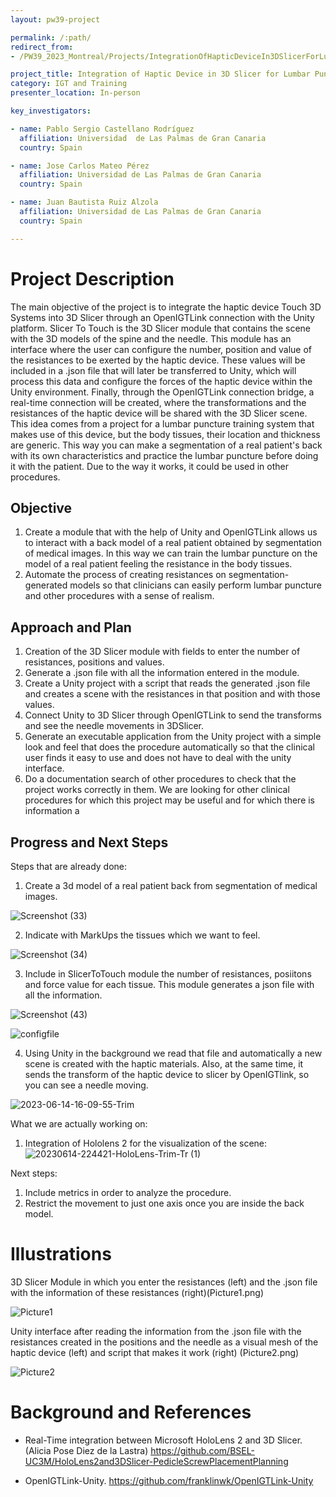 ```yaml
---
layout: pw39-project

permalink: /:path/
redirect_from:
- /PW39_2023_Montreal/Projects/IntegrationOfHapticDeviceIn3DSlicerForLumbarPuncture/README.html

project_title: Integration of Haptic Device in 3D Slicer for Lumbar Puncture
category: IGT and Training
presenter_location: In-person

key_investigators:

- name: Pablo Sergio Castellano Rodríguez
  affiliation: Universidad  de Las Palmas de Gran Canaria
  country: Spain

- name: Jose Carlos Mateo Pérez
  affiliation: Universidad de Las Palmas de Gran Canaria
  country: Spain

- name: Juan Bautista Ruiz Alzola
  affiliation: Universidad de Las Palmas de Gran Canaria
  country: Spain

---
```


# Project Description

<!-- Add a short paragraph describing the project. -->

The main objective of the project is to integrate the haptic device Touch 3D Systems into 3D Slicer through an OpenIGTLink connection with the Unity platform. Slicer To Touch is the 3D Slicer module that contains the scene with the 3D models of the spine and the needle. This module has an interface where the user can configure the number, position and value of the resistances to be exerted by the haptic device. These values will be included in a .json file that will later be transferred to Unity, which will process this data and configure the forces of the haptic device within the Unity environment. Finally, through the OpenIGTLink connection bridge, a real-time connection will be created, where the transformations and the resistances of the haptic device will be shared with the 3D Slicer scene. This idea comes from a project for a lumbar puncture training system that makes use of this device, but the body tissues, their location and thickness are generic. This way you can make a segmentation of a real patient's back with its own characteristics and practice the lumbar puncture before doing it with the patient. Due to the way it works, it could be used in other procedures.

## Objective

<!-- Describe here WHAT you would like to achieve (what you will have as end result). -->

1.  Create a module that with the help of Unity and OpenIGTLink allows us to interact with a back model of a real patient obtained by segmentation of medical images. In this way we can train the lumbar puncture on the model of a real patient feeling the resistance in the body tissues.
2.  Automate the process of creating resistances on segmentation-generated models so that clinicians can easily perform lumbar puncture and other procedures with a sense of realism.

## Approach and Plan

<!-- Describe here HOW you would like to achieve the objectives stated above. -->

1.  Creation of the 3D Slicer module with fields to enter the number of resistances, positions and values.
2.  Generate a .json file with all the information entered in the module.
3.  Create a Unity project with a script that reads the generated .json file and creates a scene with the resistances in that position and with those values.
4.  Connect Unity to 3D Slicer through OpenIGTLink to send the transforms and see the needle movements in 3DSlicer.
5.  Generate an executable application from the Unity project with a simple look and feel that does the procedure automatically so that the clinical user finds it easy to use and does not have to deal with the unity interface.
6.  Do a documentation search of other procedures to check that the project works correctly in them. We are looking for other clinical procedures for which this project may be useful and for which there is information a

## Progress and Next Steps


<!-- Update this section as you make progress, describing of what you have ACTUALLY DONE.
     If there are specific steps that you could not complete then you can describe them here, too. -->
Steps that are already done:

1.  Create a 3d model of a real patient back from segmentation of medical images.

![Screenshot (33)](https://github.com/NA-MIC/ProjectWeek/assets/117910171/98f78b7b-61c5-451c-9277-9b432ca00f41)


2.  Indicate with MarkUps the tissues which we want to feel.

![Screenshot (34)](https://github.com/NA-MIC/ProjectWeek/assets/117910171/b8117833-3df2-45f1-a7d4-f93dd315458c)


3.  Include in SlicerToTouch module the number of resistances, posiitons and force value for each tissue. This module generates a json file with all the information.

![Screenshot (43)](https://github.com/NA-MIC/ProjectWeek/assets/117910171/988cbfc0-0ba2-4ea1-b11a-9f279c83adb8)

![configfile](https://github.com/NA-MIC/ProjectWeek/assets/117910171/a58ca86b-ffcc-413d-8638-8f1234e16c2e)


4.  Using Unity in the background we read that file and automatically a new scene is created with the haptic materials. Also, at the same time, it sends the transform of the haptic device to slicer by OpenIGTlink, so you can see a needle moving.

![2023-06-14-16-09-55-Trim](https://github.com/NA-MIC/ProjectWeek/assets/117910171/34822062-8a61-4ade-b346-e6e5a6d8dee3)



What we are actually working on:

1. Integration of Hololens 2 for the visualization of the scene:
![20230614-224421-HoloLens-Trim-Tr (1)](https://github.com/NA-MIC/ProjectWeek/assets/117910171/d66de98b-a539-4407-a489-fdf2aa398b0f)


Next steps:

1. Include metrics in order to analyze the procedure.
2. Restrict the movement to just one axis once you are inside the back model.
# Illustrations

<!-- Add pictures and links to videos that demonstrate what has been accomplished. -->

3D Slicer Module in which you enter the resistances (left) and the .json file with the information of these resistances (right)(Picture1.png)

![Picture1](https://github.com/NA-MIC/ProjectWeek/assets/134281471/02e28cdd-11dc-4f3c-b714-1c7164456f05)

Unity interface after reading the information from the .json file with the resistances created in the positions and the needle as a visual mesh of the haptic device (left) and script that makes it work (right) (Picture2.png)

![Picture2](https://github.com/NA-MIC/ProjectWeek/assets/134281471/e4ac4786-0ae6-442e-b068-8808591c1e99)

# Background and References

<!-- If you developed any software, include link to the source code repository.
     If possible, also add links to sample data, and to any relevant publications. -->

*   Real-Time integration between Microsoft HoloLens 2 and 3D Slicer. (Alicia Pose Diez de la Lastra)
    <https://github.com/BSEL-UC3M/HoloLens2and3DSlicer-PedicleScrewPlacementPlanning>

*   OpenIGTLink-Unity.
    <https://github.com/franklinwk/OpenIGTLink-Unity>
